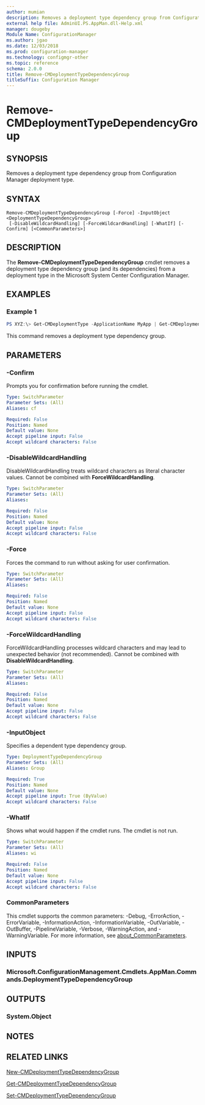 ```yaml
---
author: mumian
description: Removes a deployment type dependency group from Configuration Manager.
external help file: AdminUI.PS.AppMan.dll-Help.xml
manager: dougeby
Module Name: ConfigurationManager
ms.author: jgao
ms.date: 12/03/2018
ms.prod: configuration-manager
ms.technology: configmgr-other
ms.topic: reference
schema: 2.0.0
title: Remove-CMDeploymentTypeDependencyGroup
titleSuffix: Configuration Manager
---
```


# Remove-CMDeploymentTypeDependencyGroup

## SYNOPSIS

Removes a deployment type dependency group from Configuration Manager deployment type.

## SYNTAX

```
Remove-CMDeploymentTypeDependencyGroup [-Force] -InputObject <DeploymentTypeDependencyGroup>
 [-DisableWildcardHandling] [-ForceWildcardHandling] [-WhatIf] [-Confirm] [<CommonParameters>]
```

## DESCRIPTION

The **Remove-CMDeploymentTypeDependencyGroup** cmdlet removes a deployment type dependency group (and its dependencies) from a deployment type in the Microsoft System Center Configuration Manager.

## EXAMPLES

### Example 1

```powershell
PS XYZ:\> Get-CMDeploymentType -ApplicationName MyApp | Get-CMDeploymentTypeDependencyGroup -GroupName MyGroup | Remove-CMDeploymentTypeDependencyGroup -Force
```

This command removes a deployment type dependency group.

## PARAMETERS

### -Confirm

Prompts you for confirmation before running the cmdlet.

```yaml
Type: SwitchParameter
Parameter Sets: (All)
Aliases: cf

Required: False
Position: Named
Default value: None
Accept pipeline input: False
Accept wildcard characters: False
```

### -DisableWildcardHandling

DisableWildcardHandling treats wildcard characters as literal character values. Cannot be combined with **ForceWildcardHandling**.

```yaml
Type: SwitchParameter
Parameter Sets: (All)
Aliases:

Required: False
Position: Named
Default value: None
Accept pipeline input: False
Accept wildcard characters: False
```

### -Force

Forces the command to run without asking for user confirmation.

```yaml
Type: SwitchParameter
Parameter Sets: (All)
Aliases:

Required: False
Position: Named
Default value: None
Accept pipeline input: False
Accept wildcard characters: False
```

### -ForceWildcardHandling

ForceWildcardHandling processes wildcard characters and may lead to unexpected behavior (not recommended). Cannot be combined with **DisableWildcardHandling**.

```yaml
Type: SwitchParameter
Parameter Sets: (All)
Aliases:

Required: False
Position: Named
Default value: None
Accept pipeline input: False
Accept wildcard characters: False
```

### -InputObject

Specifies a dependent type dependency group.

```yaml
Type: DeploymentTypeDependencyGroup
Parameter Sets: (All)
Aliases: Group

Required: True
Position: Named
Default value: None
Accept pipeline input: True (ByValue)
Accept wildcard characters: False
```

### -WhatIf

Shows what would happen if the cmdlet runs.
The cmdlet is not run.

```yaml
Type: SwitchParameter
Parameter Sets: (All)
Aliases: wi

Required: False
Position: Named
Default value: None
Accept pipeline input: False
Accept wildcard characters: False
```

### CommonParameters
This cmdlet supports the common parameters: -Debug, -ErrorAction, -ErrorVariable, -InformationAction, -InformationVariable, -OutVariable, -OutBuffer, -PipelineVariable, -Verbose, -WarningAction, and -WarningVariable. For more information, see [about_CommonParameters](http://go.microsoft.com/fwlink/?LinkID=113216).

## INPUTS

### Microsoft.ConfigurationManagement.Cmdlets.AppMan.Commands.DeploymentTypeDependencyGroup

## OUTPUTS

### System.Object

## NOTES

## RELATED LINKS

[New-CMDeploymentTypeDependencyGroup](./New-CMDeploymentTypeDependencyGroup.md)

[Get-CMDeploymentTypeDependencyGroup](./Get-CMDeploymentTypeDependencyGroup.md)

[Set-CMDeploymentTypeDependencyGroup](./Set-CMDeploymentTypeDependencyGroup.md)
